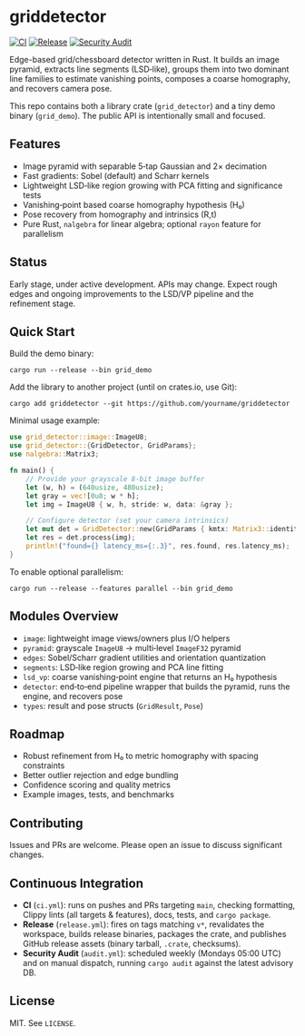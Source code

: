 # griddetector

[![CI](https://github.com/VitalyVorobyev/griddetector/actions/workflows/ci.yml/badge.svg)](https://github.com/VitalyVorobyev/griddetector/actions/workflows/ci.yml)
[![Release](https://github.com/VitalyVorobyev/griddetector/actions/workflows/release.yml/badge.svg)](https://github.com/VitalyVorobyev/griddetector/actions/workflows/release.yml)
[![Security Audit](https://github.com/VitalyVorobyev/griddetector/actions/workflows/audit.yml/badge.svg)](https://github.com/VitalyVorobyev/griddetector/actions/workflows/audit.yml)

Edge-based grid/chessboard detector written in Rust. It builds an image pyramid, extracts line segments (LSD‑like), groups them into two dominant line families to estimate vanishing points, composes a coarse homography, and recovers camera pose.

This repo contains both a library crate (`grid_detector`) and a tiny demo binary (`grid_demo`). The public API is intentionally small and focused.

## Features

- Image pyramid with separable 5‑tap Gaussian and 2× decimation
- Fast gradients: Sobel (default) and Scharr kernels
- Lightweight LSD‑like region growing with PCA fitting and significance tests
- Vanishing‑point based coarse homography hypothesis (H₀)
- Pose recovery from homography and intrinsics (R,t)
- Pure Rust, `nalgebra` for linear algebra; optional `rayon` feature for parallelism

## Status

Early stage, under active development. APIs may change. Expect rough edges and ongoing improvements to the LSD/VP pipeline and the refinement stage.

## Quick Start

Build the demo binary:

```
cargo run --release --bin grid_demo
```

Add the library to another project (until on crates.io, use Git):

```
cargo add griddetector --git https://github.com/yourname/griddetector
```

Minimal usage example:

```rust
use grid_detector::image::ImageU8;
use grid_detector::{GridDetector, GridParams};
use nalgebra::Matrix3;

fn main() {
    // Provide your grayscale 8‑bit image buffer
    let (w, h) = (640usize, 480usize);
    let gray = vec![0u8; w * h];
    let img = ImageU8 { w, h, stride: w, data: &gray };

    // Configure detector (set your camera intrinsics)
    let mut det = GridDetector::new(GridParams { kmtx: Matrix3::identity(), ..Default::default() });
    let res = det.process(img);
    println!("found={} latency_ms={:.3}", res.found, res.latency_ms);
}
```

To enable optional parallelism:

```
cargo run --release --features parallel --bin grid_demo
```

## Modules Overview

- `image`: lightweight image views/owners plus I/O helpers
- `pyramid`: grayscale `ImageU8` → multi‑level `ImageF32` pyramid
- `edges`: Sobel/Scharr gradient utilities and orientation quantization
- `segments`: LSD‑like region growing and PCA line fitting
- `lsd_vp`: coarse vanishing‑point engine that returns an H₀ hypothesis
- `detector`: end‑to‑end pipeline wrapper that builds the pyramid, runs the engine, and recovers pose
- `types`: result and pose structs (`GridResult`, `Pose`)

## Roadmap

- Robust refinement from H₀ to metric homography with spacing constraints
- Better outlier rejection and edge bundling
- Confidence scoring and quality metrics
- Example images, tests, and benchmarks

## Contributing

Issues and PRs are welcome. Please open an issue to discuss significant changes.

## Continuous Integration

- **CI** (`ci.yml`): runs on pushes and PRs targeting `main`, checking formatting, Clippy lints (all targets & features), docs, tests, and `cargo package`.
- **Release** (`release.yml`): fires on tags matching `v*`, revalidates the workspace, builds release binaries, packages the crate, and publishes GitHub release assets (binary tarball, `.crate`, checksums).
- **Security Audit** (`audit.yml`): scheduled weekly (Mondays 05:00 UTC) and on manual dispatch, running `cargo audit` against the latest advisory DB.

## License

MIT. See `LICENSE`.
